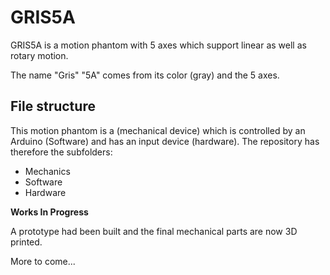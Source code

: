# GRIS5A
GRIS5A is a motion phantom with 5 axes which support linear as well as rotary motion.

The name "Gris" "5A" comes from its color (gray) and the 5 axes.

## File structure
This motion phantom is a (mechanical device) which is controlled by an Arduino (Software) and has an input device (hardware).
The repository has therefore the subfolders:

- Mechanics
- Software
- Hardware

__Works In Progress__

A prototype had been built and the final mechanical parts are now 3D printed.

More to come...
